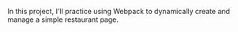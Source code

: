 In this project, I'll practice using Webpack to dynamically create and manage a simple restaurant page.

